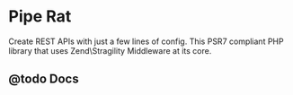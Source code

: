 Pipe Rat
========

Create REST APIs with just a few lines of config. This PSR7 compliant PHP library that uses Zend\Stragility Middleware at its core.

## @todo Docs ##

